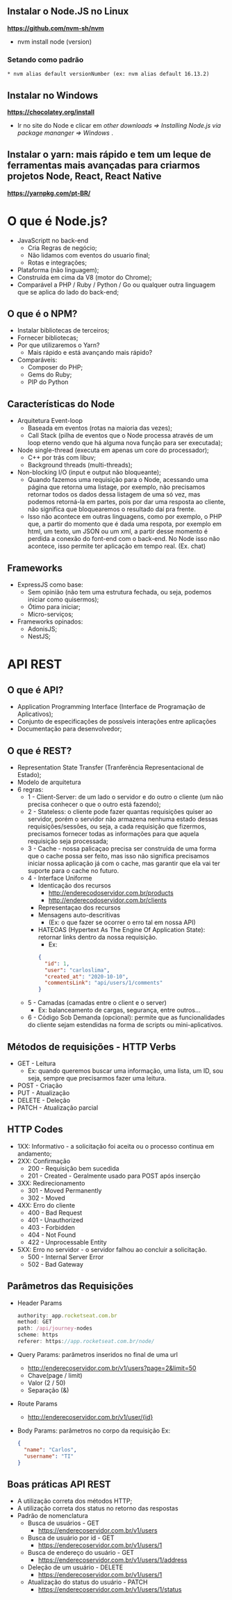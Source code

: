## Instalar o Node.JS no Linux

**https://github.com/nvm-sh/nvm**

* nvm install node (version)

### Setando como padrão

    * nvm alias default versionNumber (ex: nvm alias default 16.13.2)

## Instalar no Windows

  **https://chocolatey.org/install**

  * Ir no site do Node e clicar em <em>other downloads => Installing Node.js via package mananger => Windows </em>.

## Instalar o yarn: mais rápido e tem um leque de ferramentas mais avançadas para criarmos projetos Node, React, React Native

**https://yarnpkg.com/pt-BR/**

# O que é Node.js?

* JavaScriptt no back-end
  * Cria Regras de negócio;  
  * Não lidamos com eventos do usuario final;
  * Rotas e integrações;
* Plataforma (não linguagem);
* Construída em cima da V8 (motor do Chrome); 
* Comparável a PHP / Ruby / Python / Go ou qualquer outra linguagem que se aplica do lado do back-end;

## O que é o NPM?

  * Instalar bibliotecas de terceiros;
  * Fornecer bibliotecas;
  * Por que utilizaremos o Yarn?
    * Mais rápido e está avançando mais rápido?
  * Comparáveis:
    * Composer do PHP;
    * Gems do Ruby;
    * PIP do Python

## Características do Node

* Arquitetura Event-loop
  * Baseada em eventos (rotas na maioria das vezes);
  * Call Stack (pilha de eventos que o Node processa através de um loop eterno vendo que há alguma nova função para ser executada);
* Node single-thread (executa em apenas um core do processador);
  *  C++ por trás com libuv;
  *  Background threads (multi-threads);
* Non-blocking I/O (input e output não bloqueante);
  *  Quando fazemos uma requisição para o Node, acessando uma página que  retorna uma listage, por exemplo, não precisamos retornar todos os dados dessa listagem de uma só vez, mas podemos retorná-la em partes, pois por dar uma resposta ao cliente, não significa que bloquearemos o resultado daí pra frente.
  *  Isso não acontece em outras linguagens, como por exemplo, o PHP que, a partir do momento que é dada uma respota, por exemplo em html, um texto, um JSON ou um xml, a partir desse momento é perdida a conexão do font-end com o back-end. No Node isso não acontece, isso permite ter aplicação em tempo real. (Ex. chat)

## Frameworks

* ExpressJS como base:
  * Sem opinião (não tem uma estrutura fechada, ou seja, podemos iniciar como quisermos);
  * Ótimo para iniciar;
  * Micro-serviços;
* Frameworks opinados:
  * AdonisJS;
  * NestJS;

# API REST

## O que é API?
  * Application Programming Interface (Interface de Programação de Aplicativos);
  * Conjunto de especificações de possíveis interações entre aplicações
  * Documentação para desenvolvedor;

## O que é REST?
  * Representation State Transfer (Tranferência Representacional de Estado);
  * Modelo de arquitetura
  * 6 regras:
    * 1 - Client-Server: de um lado o servidor e do outro o cliente (um não precisa conhecer o que o outro está fazendo);
    * 2 - Stateless: o cliente pode fazer quantas requisições quiser ao servidor, porém o servidor não armazena nenhuma estado dessas requisições/sessões, ou seja, a cada requisição que fizermos, precisamos fornecer todas as informações para que aquela requisição seja processada;
    * 3 - Cache - nossa palicaçao precisa ser construída de uma forma que o cache possa ser feito, mas isso não significa precisamos iniciar nossa aplicação já com o cache, mas garantir que ela vai ter suporte para o cache no futuro.
    * 4 - Interface Uniforme
      * Identicação dos recursos
        * http://enderecodoservidor.com.br/products
        * http://enderecodoservidor.com.br/clients
      * Representaçao dos recursos
      * Mensagens auto-descritivas
        * (Ex: o que fazer se ocorrer o erro tal em nossa API)
      * HATEOAS (Hypertext As The Engine Of Application State): retornar links dentro da nossa requisição.
        * Ex:
        ```json
        {
          "id": 1,
          "user": "carloslima",
          "created_at": "2020-10-10",
          "commentsLink": "api/users/1/comments"
        }
        ```
    * 5 - Camadas (camadas entre o client e o server)
      * Ex: balanceamento de cargas, segurança, entre outros...
    * 6 - Código Sob Demanda (opcional): permite que as funcionalidades do cliente sejam estendidas na forma de scripts ou mini-aplicativos.


## Métodos de requisições - HTTP Verbs

  * GET - Leitura
    * Ex: quando queremos buscar uma informação, uma lista, um ID, sou seja,  sempre que precisarmos fazer uma leitura.
  * POST - Criação
  * PUT - Atualização
  * DELETE - Deleção
  * PATCH - Atualização parcial

## HTTP Codes

  * 1XX: Informativo - a solicitação foi aceita ou o processo continua em andamento;
  * 2XX: Confirmação
    * 200 - Requisição bem sucedida
    * 201 - Created - Geralmente usado para POST após inserção
  * 3XX: Redirecionamento
    * 301 - Moved Permanently
    * 302 - Moved
  * 4XX: Erro do cliente
    * 400 - Bad Request
    * 401 - Unauthorized
    * 403 - Forbidden
    * 404 - Not Found
    * 422 - Unprocessable Entity
  * 5XX: Erro no servidor - o servidor falhou ao concluir a solicitação.
    * 500 - Internal Server Error
    * 502 - Bad Gateway

## Parâmetros das Requisições
  * Header Params
      ```js
      authority: app.rocketseat.com.br
      method: GET
      path: /api/journey-nodes
      scheme: https
      referer: https://app.rocketseat.com.br/node/
      ```
  * Query Params: parâmetros inseridos no final de uma url
    * http://enderecoservidor.com.br/v1/users?page=2&limit=50
    * Chave(page / limit)
    * Valor (2 / 50)
    * Separação (&)
  
  * Route Params
    * http://enderecoservidor.com.br/v1/user/{id}

  * Body Params: parâmetros no corpo da requisição
    Ex:
    ```json
    {
      "name": "Carlos",
      "username": "TI"
    }
    ```
## Boas práticas API REST

  * A utilização correta dos métodos HTTP;
  * A utilização correta dos status no retorno das respostas
  * Padrão de nomenclatura
    * Busca de usuários - GET
      * https://enderecoservidor.com.br/v1/users
    * Busca de usuário por id - GET
      * https://enderecoservidor.com.br/v1/users/1
    * Busca de endereço do usuário - GET
      * https://enderecoservidor.com.br/v1/users/1/address
    * Deleção de um usuário - DELETE
      * https://enderecoservidor.com.br/v1/users/1
    * Atualização do status do usuário - PATCH
      * https://enderecoservidor.com.br/v1/users/1/status
